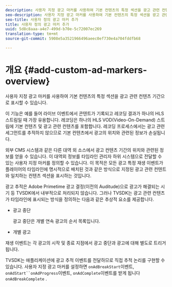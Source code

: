 ```yaml
---
description: 사용자 지정 광고 마커를 사용하여 기본 컨텐츠의 특정 섹션을 광고 관련 컨텐츠 기간으로 표시할 수 있습니다.
seo-description: 사용자 지정 광고 마커를 사용하여 기본 컨텐츠의 특정 섹션을 광고 관련 컨텐츠 기간으로 표시할 수 있습니다.
seo-title: 사용자 정의 광고 마커 추가
title: 사용자 정의 광고 마커 추가
uuid: 5d8c8aaa-a4e7-499d-b70e-5c72007ec269
translation-type: tm+mt
source-git-commit: 5908e5a3521966496aeec0ef730e4a704fddfb68

---
```



# 개요 {#add-custom-ad-markers-overview}

사용자 지정 광고 마커를 사용하여 기본 컨텐츠의 특정 섹션을 광고 관련 컨텐츠 기간으로 표시할 수 있습니다.

이 기능은 예를 들어 라이브 이벤트에서 콘텐트가 기록되고 레코딩 결과가 하나의 HLS 스트림일 때 가장 유용합니다. 레코딩은 하나의 HLS VOD(Video-On-Demand) 스트림에 기본 컨텐츠 및 광고 관련 컨텐츠를 포함합니다. 레코딩 프로세스에서는 광고 관련 세그먼트를 추적하지 않으므로 기본 컨텐츠에서 광고의 위치와 관련된 정보가 손실됩니다.

외부 CMS 시스템과 같은 다른 대역 외 소스에서 광고 컨텐츠 기간의 위치와 관련된 정보를 얻을 수 있습니다. 이 대역외 정보를 타임라인 관리자 하위 시스템으로 전달할 수 있는 사용자 지정 마커를 정의할 수 있습니다. 이 목적은 모든 광고 특정 재생 이벤트가 플레이어의 타임라인에 명시적으로 배치된 것과 같은 방식으로 지정된 광고 관련 컨텐트와 일치하는 컨텐츠 섹션을 표시하는 것입니다.

광고 추적은 Adobe Primetime 광고 결정(이전의 Auditude)으로 광고가 해결되는 시기 등 TVSDK에서 내부적으로 처리되지 않습니다. 그러나 TVSDK는 광고 관련 컨텐츠가 타임라인에 표시되는 방식을 정의하는 다음과 같은 추상적 요소를 제공합니다.

* 광고 중단

   광고 중단은 개별 연속 광고의 순서 목록입니다.
* 개별 광고

재생 이벤트는 각 광고의 시작 및 종료 지점에서 광고 중단과 광고에 대해 별도로 트리거됩니다.

TVSDK는 애플리케이션에 광고 추적 이벤트를 전달하므로 직접 추적 논리를 구현할 수 있습니다. 사용자 지정 광고 마커를 설정하면 `onAdBreakStart`이벤트, `onAdStart``onAdProgress`이벤트, `onAdComplete`이벤트를 받게 됩니다 `onAdBreakComplete` .

